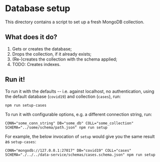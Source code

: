 # Database setup

This directory contains a script to set up a fresh MongoDB collection.

## What does it do?

1. Gets or creates the database;
2. Drops the collection, if it already exists;
3. (Re-)creates the collection with the schema applied;
4. TODO: Creates indexes.

## Run it!

To run it with the defaults -- i.e. against localhost, no authentication, using
the default database (`covid19`) and collection (`cases`), run:

`npm run setup-cases`

To run it with configurable options, e.g. a different connection string, run:

`CONN="some_conn_string" DB="some_db" COLL="some_collection" SCHEMA="../some/schema/path.json" npm run setup`

For example, the below invocation of `setup` would give you the same result as
`setup-cases`:

`CONN="mongodb://127.0.0.1:27017" DB="covid19" COLL="cases" SCHEMA="./../../data-service/schemas/cases.schema.json" npm run setup`
